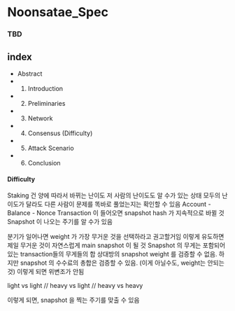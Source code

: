 # Noonsatae_Spec

### TBD <!--아직 가야할 길이 XXXXXXXXX나게 멂-->

## index

- Abstract
- 1. Introduction
- 2. Preliminaries
- 3. Network
- 4. Consensus (Difficulty)
- 5. Attack Scenario
- 6. Conclusion


#### Difficulty 
Staking 건 양에 따라서 바뀌는 난이도 
저 사람의 난이도도 알 수가 있는 상태 
모두의 난이도가 달라도 다른 사람이 문제를 똑바로 풀었는지는 확인할 수 있음 
Account - Balance - Nonce 
Transaction 이 들어오면 snapshot hash 가 지속적으로 바뀔 것 
Snapshot 이 나오는 주기를 알 수가 있음 

분기가 일어나면 weight 가 가장 무거운 것을 선택하라고 권고할거임 
이렇게 유도하면 제일 무거운 것이 자연스럽게 main snapshot 이 될 것
Snapshot 의 무게는 포함되어 있는 transaction들의 무게들의 합 
상대방의 snapshot weight 를 검증할 수 없음. 
하지만 snapshot 의 수수료의 총합은 검증할 수 있음. (이게 아닐수도, weight는 안되는 것) 이렇게 되면 위변조가 안됨 

light vs light // heavy vs light // heavy vs heavy 

이렇게 되면, snapshot 을 찍는 주기를 맞출 수 있음
